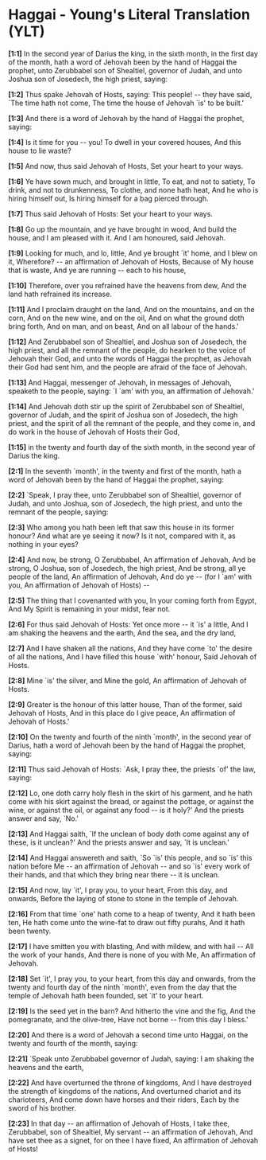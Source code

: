# Haggai - Young's Literal Translation (YLT)

**[1:1]** In the second year of Darius the king, in the sixth month, in the first day of the month, hath a word of Jehovah been by the hand of Haggai the prophet, unto Zerubbabel son of Shealtiel, governor of Judah, and unto Joshua son of Josedech, the high priest, saying:

**[1:2]** Thus spake Jehovah of Hosts, saying: This people! -- they have said, \`The time hath not come, The time the house of Jehovah \`is' to be built.'

**[1:3]** And there is a word of Jehovah by the hand of Haggai the prophet, saying:

**[1:4]** Is it time for you -- you! To dwell in your covered houses, And this house to lie waste?

**[1:5]** And now, thus said Jehovah of Hosts, Set your heart to your ways.

**[1:6]** Ye have sown much, and brought in little, To eat, and not to satiety, To drink, and not to drunkenness, To clothe, and none hath heat, And he who is hiring himself out, Is hiring himself for a bag pierced through.

**[1:7]** Thus said Jehovah of Hosts: Set your heart to your ways.

**[1:8]** Go up the mountain, and ye have brought in wood, And build the house, and I am pleased with it. And I am honoured, said Jehovah.

**[1:9]** Looking for much, and lo, little, And ye brought \`it' home, and I blew on it, Wherefore? -- an affirmation of Jehovah of Hosts, Because of My house that is waste, And ye are running -- each to his house,

**[1:10]** Therefore, over you refrained have the heavens from dew, And the land hath refrained its increase.

**[1:11]** And I proclaim draught on the land, And on the mountains, and on the corn, And on the new wine, and on the oil, And on what the ground doth bring forth, And on man, and on beast, And on all labour of the hands.'

**[1:12]** And Zerubbabel son of Shealtiel, and Joshua son of Josedech, the high priest, and all the remnant of the people, do hearken to the voice of Jehovah their God, and unto the words of Haggai the prophet, as Jehovah their God had sent him, and the people are afraid of the face of Jehovah.

**[1:13]** And Haggai, messenger of Jehovah, in messages of Jehovah, speaketh to the people, saying: \`I \`am' with you, an affirmation of Jehovah.'

**[1:14]** And Jehovah doth stir up the spirit of Zerubbabel son of Shealtiel, governor of Judah, and the spirit of Joshua son of Josedech, the high priest, and the spirit of all the remnant of the people, and they come in, and do work in the house of Jehovah of Hosts their God,

**[1:15]** in the twenty and fourth day of the sixth month, in the second year of Darius the king.

**[2:1]** In the seventh \`month', in the twenty and first of the month, hath a word of Jehovah been by the hand of Haggai the prophet, saying:

**[2:2]** \`Speak, I pray thee, unto Zerubbabel son of Shealtiel, governor of Judah, and unto Joshua, son of Josedech, the high priest, and unto the remnant of the people, saying:

**[2:3]** Who among you hath been left that saw this house in its former honour? And what are ye seeing it now? Is it not, compared with it, as nothing in your eyes?

**[2:4]** And now, be strong, O Zerubbabel, An affirmation of Jehovah, And be strong, O Joshua, son of Josedech, the high priest, And be strong, all ye people of the land, An affirmation of Jehovah, And do ye -- (for I \`am' with you, An affirmation of Jehovah of Hosts) --

**[2:5]** The thing that I covenanted with you, In your coming forth from Egypt, And My Spirit is remaining in your midst, fear not.

**[2:6]** For thus said Jehovah of Hosts: Yet once more -- it \`is' a little, And I am shaking the heavens and the earth, And the sea, and the dry land,

**[2:7]** And I have shaken all the nations, And they have come \`to' the desire of all the nations, And I have filled this house \`with' honour, Said Jehovah of Hosts.

**[2:8]** Mine \`is' the silver, and Mine the gold, An affirmation of Jehovah of Hosts.

**[2:9]** Greater is the honour of this latter house, Than of the former, said Jehovah of Hosts, And in this place do I give peace, An affirmation of Jehovah of Hosts.'

**[2:10]** On the twenty and fourth of the ninth \`month', in the second year of Darius, hath a word of Jehovah been by the hand of Haggai the prophet, saying:

**[2:11]** Thus said Jehovah of Hosts: \`Ask, I pray thee, the priests \`of' the law, saying:

**[2:12]** Lo, one doth carry holy flesh in the skirt of his garment, and he hath come with his skirt against the bread, or against the pottage, or against the wine, or against the oil, or against any food -- is it holy?' And the priests answer and say, \`No.'

**[2:13]** And Haggai saith, \`If the unclean of body doth come against any of these, is it unclean?' And the priests answer and say, \`It is unclean.'

**[2:14]** And Haggai answereth and saith, \`So \`is' this people, and so \`is' this nation before Me -- an affirmation of Jehovah -- and so \`is' every work of their hands, and that which they bring near there -- it is unclean.

**[2:15]** And now, lay \`it', I pray you, to your heart, From this day, and onwards, Before the laying of stone to stone in the temple of Jehovah.

**[2:16]** From that time \`one' hath come to a heap of twenty, And it hath been ten, He hath come unto the wine-fat to draw out fifty purahs, And it hath been twenty.

**[2:17]** I have smitten you with blasting, And with mildew, and with hail -- All the work of your hands, And there is none of you with Me, An affirmation of Jehovah.

**[2:18]** Set \`it', I pray you, to your heart, from this day and onwards, from the twenty and fourth day of the ninth \`month', even from the day that the temple of Jehovah hath been founded, set \`it' to your heart.

**[2:19]** Is the seed yet in the barn? And hitherto the vine and the fig, And the pomegranate, and the olive-tree, Have not borne -- from this day I bless.'

**[2:20]** And there is a word of Jehovah a second time unto Haggai, on the twenty and fourth of the month, saying:

**[2:21]** \`Speak unto Zerubbabel governor of Judah, saying: I am shaking the heavens and the earth,

**[2:22]** And have overturned the throne of kingdoms, And I have destroyed the strength of kingdoms of the nations, And overturned chariot and its charioteers, And come down have horses and their riders, Each by the sword of his brother.

**[2:23]** In that day -- an affirmation of Jehovah of Hosts, I take thee, Zerubbabel, son of Shealtiel, My servant -- an affirmation of Jehovah, And have set thee as a signet, for on thee I have fixed, An affirmation of Jehovah of Hosts!
